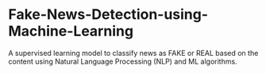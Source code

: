 # Fake-News-Detection-using-Machine-Learning
A supervised learning model to classify news as FAKE or REAL based on the content using Natural Language Processing (NLP) and ML algorithms.
